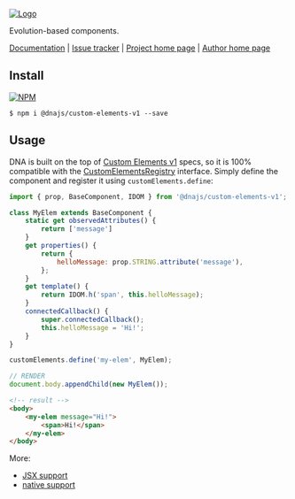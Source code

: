 [![Logo](https://cdn.rawgit.com/Chialab/dna/master/logo.svg)](http://chialab.io/p/dna)

Evolution-based components.

[Documentation](http://chialab.io/p/dna/docs) | [Issue tracker](https://github.com/Chialab/dna/issues) | [Project home page](http://chialab.io/p/dna) | [Author home page](https://www.chialab.it)

## Install

[![NPM](https://img.shields.io/npm/v/@dnajs/custom-elements-v1.svg)](https://www.npmjs.com/package/@dnajs/custom-elements-v1)
```
$ npm i @dnajs/custom-elements-v1 --save
```

## Usage

DNA is built on the top of [Custom Elements v1](https://www.w3.org/TR/custom-elements/) specs, so it is 100% compatible with the [CustomElementsRegistry](https://www.w3.org/TR/custom-elements/#custom-elements-api) interface. Simply define the component and register it using `customElements.define`:
```js
import { prop, BaseComponent, IDOM } from '@dnajs/custom-elements-v1';

class MyElem extends BaseComponent {
    static get observedAttributes() {
        return ['message']
    }
    get properties() {
        return {
            helloMessage: prop.STRING.attribute('message'),
        };
    }
    get template() {
        return IDOM.h('span', this.helloMessage);
    }
    connectedCallback() {
        super.connectedCallback();
        this.helloMessage = 'Hi!';
    }
}

customElements.define('my-elem', MyElem);

// RENDER
document.body.appendChild(new MyElem());
```
```html
<!-- result -->
<body>
    <my-elem message="Hi!">
        <span>Hi!</span>
    </my-elem>
</body>
```

More:
* [JSX support](http://chialab.io/p/dna/docs/#!/JSX-Templates.md)
* [native support](http://caniuse.com/#feat=custom-elementsv1)
